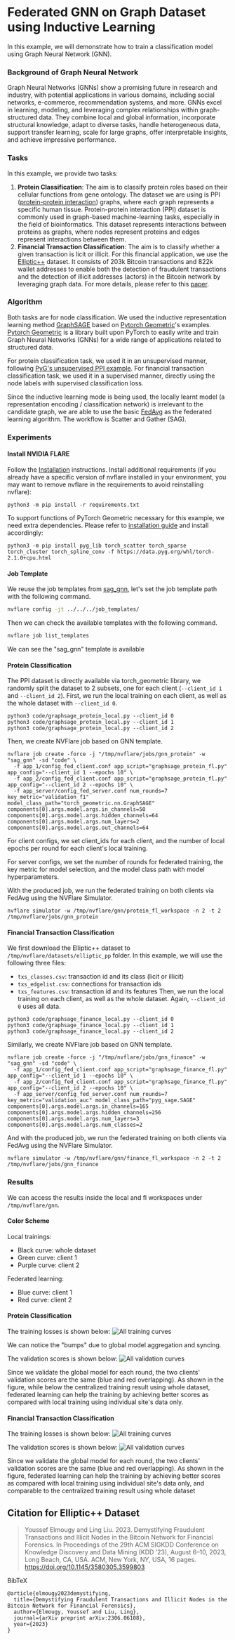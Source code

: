 # Federated GNN on Graph Dataset using Inductive Learning
In this example, we will demonstrate how to train a classification model using Graph Neural Network (GNN). 

### Background of Graph Neural Network
Graph Neural Networks (GNNs) show a promising future in research and industry, with potential applications in various domains, including social networks, e-commerce, recommendation systems, and more.
GNNs excel in learning, modeling, and leveraging complex relationships within graph-structured data. They combine local and global information, incorporate structural knowledge, adapt to diverse tasks, handle heterogeneous data, support transfer learning, scale for large graphs, offer interpretable insights, and achieve impressive performance. 

### Tasks
In this example, we provide two tasks:
1. **Protein Classification**:
The aim is to classify protein roles based on their cellular functions from gene ontology. The dataset we are using is PPI
([protein-protein interaction](http://snap.stanford.edu/graphsage/#code)) graphs, where each graph represents a specific human tissue. Protein-protein interaction (PPI) dataset is commonly used in graph-based machine-learning tasks, especially in the field of bioinformatics. This dataset represents interactions between proteins as graphs, where nodes represent proteins and edges represent interactions between them.
2. **Financial Transaction Classification**:
The aim is to classify whether a given transaction is licit or illicit. For this financial application, we use the [Elliptic++](https://github.com/git-disl/EllipticPlusPlus) dataset. It consists of 203k Bitcoin transactions and 822k wallet addresses to enable both the detection of fraudulent transactions and the detection of illicit addresses (actors) in the Bitcoin network by leveraging graph data. For more details, please refer to this [paper](https://arxiv.org/pdf/2306.06108.pdf).

### Algorithm
Both tasks are for node classification. We used the inductive representation learning method [GraphSAGE](https://arxiv.org/pdf/1706.02216.pdf) based on [Pytorch Geometric](https://github.com/pyg-team/pytorch_geometric)'s examples. 
[Pytorch Geometric](https://pytorch-geometric.readthedocs.io/en/latest/)  is  a library built upon PyTorch to easily write and train Graph Neural Networks (GNNs) for a wide range of applications related to structured data.

For protein classification task, we used it in an unsupervised manner, following [PyG's unsupervised PPI example](https://github.com/pyg-team/pytorch_geometric/blob/master/examples/graph_sage_unsup_ppi.py).
For financial transaction classification task, we used it in a supervised manner, directly using the node labels with supervised classification loss.

Since the inductive learning mode is being used, the locally learnt model (a representation encoding / classification network) is irrelevant to the candidate graph, we are able to use the basic [FedAvg](https://arxiv.org/abs/1602.05629) as the federated learning algorithm. The workflow is Scatter and Gather (SAG).

###  Experiments
####  Install NVIDIA FLARE
Follow the [Installation](../../getting_started/README.md) instructions.
Install additional requirements (if you already have a specific version of nvflare installed in your environment, you may want to remove nvflare in the requirements to avoid reinstalling nvflare):
```
python3 -m pip install -r requirements.txt
```
To support functions of PyTorch Geometric necessary for this example, we need extra dependencies. Please refer to [installation guide](https://pytorch-geometric.readthedocs.io/en/latest/install/installation.html) and install accordingly:
```
python3 -m pip install pyg_lib torch_scatter torch_sparse torch_cluster torch_spline_conv -f https://data.pyg.org/whl/torch-2.1.0+cpu.html
```

#### Job Template
We reuse the job templates from [sag_gnn](../../../job_templates/sag_gnn), let's set the job template path with the following command.
```bash
nvflare config -jt ../../../job_templates/
```
Then we can check the available templates with the following command.
```bash
nvflare job list_templates
```
We can see the "sag_gnn" template is available

#### Protein Classification
The PPI dataset is directly available via torch_geometric library, we randomly split the dataset to 2 subsets, one for each client (`--client_id 1` and `--client_id 2`).
First, we run the local training on each client, as well as the whole dataset with `--client_id 0`.
```
python3 code/graphsage_protein_local.py --client_id 0
python3 code/graphsage_protein_local.py --client_id 1
python3 code/graphsage_protein_local.py --client_id 2 
```
Then, we create NVFlare job based on GNN template.
```
nvflare job create -force -j "/tmp/nvflare/jobs/gnn_protein" -w "sag_gnn" -sd "code" \
  -f app_1/config_fed_client.conf app_script="graphsage_protein_fl.py" app_config="--client_id 1 --epochs 10" \
  -f app_2/config_fed_client.conf app_script="graphsage_protein_fl.py" app_config="--client_id 2 --epochs 10" \
  -f app_server/config_fed_server.conf num_rounds=7 key_metric="validation_f1" model_class_path="torch_geometric.nn.GraphSAGE" components[0].args.model.args.in_channels=50  components[0].args.model.args.hidden_channels=64 components[0].args.model.args.num_layers=2 components[0].args.model.args.out_channels=64  
```
For client configs, we set client_ids for each client, and the number of local epochs per round for each client's local training. 

For server configs, we set the number of rounds for federated training, the key metric for model selection, and the model class path with model hyperparameters.

With the produced job, we run the federated training on both clients via FedAvg using the NVFlare Simulator.
```
nvflare simulator -w /tmp/nvflare/gnn/protein_fl_workspace -n 2 -t 2 /tmp/nvflare/jobs/gnn_protein
```

#### Financial Transaction Classification
We first download the Elliptic++ dataset to `/tmp/nvflare/datasets/elliptic_pp` folder. In this example, we will use the following three files:
- `txs_classes.csv`: transaction id and its class (licit or illicit)
- `txs_edgelist.csv`: connections for transaction ids 
- `txs_features.csv`: transaction id and its features
Then, we run the local training on each client, as well as the whole dataset. Again, `--client_id 0` uses all data.
```
python3 code/graphsage_finance_local.py --client_id 0
python3 code/graphsage_finance_local.py --client_id 1
python3 code/graphsage_finance_local.py --client_id 2 
```
Similarly, we create NVFlare job based on GNN template.
```
nvflare job create -force -j "/tmp/nvflare/jobs/gnn_finance" -w "sag_gnn" -sd "code" \
  -f app_1/config_fed_client.conf app_script="graphsage_finance_fl.py" app_config="--client_id 1 --epochs 10" \
  -f app_2/config_fed_client.conf app_script="graphsage_finance_fl.py" app_config="--client_id 2 --epochs 10" \
  -f app_server/config_fed_server.conf num_rounds=7 key_metric="validation_auc" model_class_path="pyg_sage.SAGE" components[0].args.model.args.in_channels=165  components[0].args.model.args.hidden_channels=256 components[0].args.model.args.num_layers=3 components[0].args.model.args.num_classes=2  
```
And with the produced job, we run the federated training on both clients via FedAvg using the NVFlare Simulator.
```
nvflare simulator -w /tmp/nvflare/gnn/finance_fl_workspace -n 2 -t 2 /tmp/nvflare/jobs/gnn_finance
```

###  Results
We can access the results inside the local and fl workspaces under `/tmp/nvflare/gnn`.
#### Color Scheme
Local trainings: 
- Black curve: whole dataset
- Green curve: client 1
- Purple curve: client 2

Federated learning: 
- Blue curve: client 1
- Red curve: client 2

#### Protein Classification
The training losses is shown below: 
![All training curves](./figs/protein_train_loss.png)

We can notice the "bumps" due to global model aggregation and syncing.

The validation scores is shown below:
![All validation curves](./figs/protein_val_f1.png)

Since we validate the global model for each round, the two clients' validation scores are the same (blue and red overlapping). As shown in the figure, while below the centralized training result using whole dataset, federated learning can help the training by achieving better scores as compared with local training using individual site's data only.

#### Financial Transaction Classification
The training losses is shown below: 
![All training curves](./figs/finance_train_loss.png)

The validation scores is shown below:
![All validation curves](./figs/finance_val_auc.png)

Since we validate the global model for each round, the two clients' validation scores are the same (blue and red overlapping). As shown in the figure, federated learning can help the training by achieving better scores as compared with local training using individual site's data only, and comparable to the centralized training result using whole dataset


## Citation for Elliptic++ Dataset

> Youssef Elmougy and Ling Liu. 2023. Demystifying Fraudulent Transactions and Illicit Nodes in the Bitcoin Network for Financial Forensics. In Proceedings of the 29th ACM SIGKDD Conference on Knowledge Discovery and Data Mining (KDD ’23), August 6–10, 2023, Long Beach, CA, USA. ACM, New York, NY, USA, 16 pages. https://doi.org/10.1145/3580305.3599803

BibTeX
```
@article{elmougy2023demystifying,
  title={Demystifying Fraudulent Transactions and Illicit Nodes in the Bitcoin Network for Financial Forensics},
  author={Elmougy, Youssef and Liu, Ling},
  journal={arXiv preprint arXiv:2306.06108},
  year={2023}
}
```